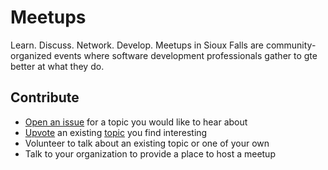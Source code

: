# Meetups

Learn. Discuss. Network. Develop. Meetups in Sioux Falls are community-organized events where software development professionals gather to gte better at what they do.


## Contribute

* [Open an issue][open] for a topic you would like to hear about
* [Upvote][reactions] an existing [topic][issues] you find interesting
* Volunteer to talk about an existing topic or one of your own
* Talk to your organization to provide a place to host a meetup


[open]: https://github.com/sfdevs/meetups/issues/new/choose
[issues]: https://github.com/sfdevs/meetups/issues
[reactions]: https://github.com/blog/2119-add-reactions-to-pull-requests-issues-and-comments
